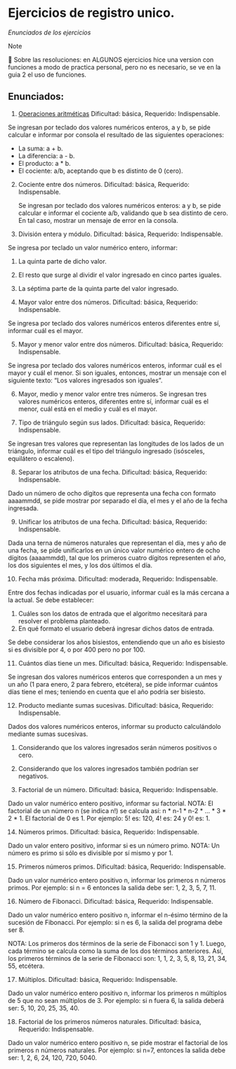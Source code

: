 # Ejercicios de registro unico.
*Enunciados de los ejercicios*

> [!NOTE]
:cherry_blossom: Sobre las resoluciones: en ALGUNOS ejercicios hice una version con funciones a modo de practica personal, pero no es necesario, se ve en la guia 2 el uso de funciones.

## Enunciados:
1.  [Operaciones aritméticas](Eje1.cpp)
  Dificultad: básica, Requerido: Indispensable.

  Se ingresan por teclado dos valores numéricos enteros, a y b, se pide calcular e informar por consola el resultado de las siguientes operaciones:
  - La suma: a + b.
  - La diferencia: a - b.
  - El producto: a * b.
  - El cociente: a/b, aceptando que b es distinto de 0 (cero).

2. Cociente entre dos números.
   Dificultad: básica, Requerido: Indispensable.
   
   Se ingresan por teclado dos valores numéricos enteros: a y b, se pide calcular e informar el cociente a/b, validando que b sea distinto de cero. En tal caso, mostrar    un mensaje de error en la consola.

3. División entera y módulo.
Dificultad: básica, Requerido: Indispensable.

Se ingresa por teclado un valor numérico entero, informar:
1. La quinta parte de dicho valor. 
2. El resto que surge al dividir el valor ingresado en cinco partes iguales.
3. La séptima parte de la quinta parte del valor ingresado.

4. Mayor valor entre dos números.
Dificultad: básica, Requerido: Indispensable.

Se ingresa por teclado dos valores numéricos enteros diferentes entre sí, informar cuál es el mayor.

5. Mayor y menor valor entre dos números.
Dificultad: básica, Requerido: Indispensable.

Se ingresa por teclado dos valores numéricos enteros, informar cuál es el mayor y cuál el menor. Si son iguales, entonces, mostrar un mensaje con el siguiente texto:
“Los valores ingresados son iguales”.

6. Mayor, medio y menor valor entre tres números.
Se ingresan tres valores numéricos enteros, diferentes entre sí, informar cuál es el menor, cuál está en el medio y cuál es el mayor.

7. Tipo de triángulo según sus lados.
Dificultad: básica, Requerido: Indispensable.

Se ingresan tres valores que representan las longitudes de los lados de un triángulo, informar cuál es el tipo del triángulo ingresado (isósceles, equilátero o escaleno).

8. Separar los atributos de una fecha.
Dificultad: básica, Requerido: Indispensable.

Dado un número de ocho dígitos que representa una fecha con formato aaaammdd, se pide mostrar por separado el día, el mes y el año de la fecha ingresada.

9. Unificar los atributos de una fecha.
Dificultad: básica, Requerido: Indispensable.

Dada una terna de números naturales que representan el día, mes y año de una fecha, se pide unificarlos en un único valor numérico entero de ocho dígitos (aaaammdd), tal que los primeros cuatro dígitos representen el año, los dos siguientes el mes, y los dos últimos el día.

10. Fecha más próxima.
Dificultad: moderada, Requerido: Indispensable.

Entre dos fechas indicadas por el usuario, informar cuál es la más cercana a la actual.
Se debe establecer:
1. Cuáles son los datos de entrada que el algoritmo necesitará para resolver el problema planteado.
2. En qué formato el usuario deberá ingresar dichos datos de entrada.

Se debe considerar los años bisiestos, entendiendo que un año es bisiesto si es divisible por 4, o por 400 pero no por 100.

11. Cuántos días tiene un mes.
Dificultad: básica, Requerido: Indispensable.

Se ingresan dos valores numéricos enteros que corresponden a un mes y un año (1 para enero, 2 para febrero, etcétera), se pide informar cuántos días tiene el mes; teniendo en cuenta que el año podría ser bisiesto.

12. Producto mediante sumas sucesivas.
Dificultad: básica, Requerido: Indispensable.

Dados dos valores numéricos enteros, informar su producto calculándolo mediante sumas sucesivas.
1. Considerando que los valores ingresados serán números positivos o cero.
2. Considerando que los valores ingresados también podrían ser negativos.

13. Factorial de un número.
Dificultad: básica, Requerido: Indispensable.

Dado un valor numérico entero positivo, informar su factorial.
NOTA: El factorial de un número n (se indica n!) se calcula así: n * n-1 * n-2 * ... * 3 * 2 * 1. El factorial de 0 es 1. Por ejemplo: 5! es: 120, 4! es: 24 y 0! es: 1.

14. Números primos.
Dificultad: básica, Requerido: Indispensable.

Dado un valor entero positivo, informar si es un número primo.
NOTA: Un número es primo si sólo es divisible por sí mismo y por 1.

15. Primeros números primos.
Dificultad: básica, Requerido: Indispensable.

Dado un valor numérico entero positivo n, informar los primeros n números primos.
Por ejemplo: si n = 6 entonces la salida debe ser: 1, 2, 3, 5, 7, 11.

16. Número de Fibonacci.
Dificultad: básica, Requerido: Indispensable.

Dado un valor numérico entero positivo n, informar el n-ésimo término de la sucesión de Fibonacci. Por ejemplo: si n es 6, la salida del programa debe ser 8.

NOTA: Los primeros dos términos de la serie de Fibonacci son 1 y 1. Luego, cada término se calcula como la suma de los dos términos anteriores. Así, los primeros términos de la serie de Fibonacci son: 1, 1, 2, 3, 5, 8, 13, 21, 34, 55, etcétera.

17. Múltiplos.
Dificultad: básica, Requerido: Indispensable.

Dado un valor numérico entero positivo n, informar los primeros n múltiplos de 5 que no sean múltiplos de 3.
Por ejemplo: si n fuera 6, la salida deberá ser: 5, 10, 20, 25, 35, 40.

18. Factorial de los primeros números naturales.
Dificultad: básica, Requerido: Indispensable.

Dado un valor numérico entero positivo n, se pide mostrar el factorial de los primeros n números naturales.
Por ejemplo: si n=7, entonces la salida debe ser: 1, 2, 6, 24, 120, 720, 5040.

